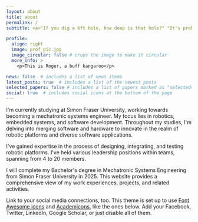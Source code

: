 ```yaml
---
layout: about
title: about
permalink: /
subtitle: <a>"If you dig a 6ft hole, how deep is that hole?" "It's probably like, 20ft."</a>. 

profile:
  align: right
  image: prof_pic.jpg
  image_circular: false # crops the image to make it circular
  more_info: >
    <p>This is Roger, a buff kangaroo</p>

news: false  # includes a list of news items
latest_posts: true  # includes a list of the newest posts
selected_papers: false # includes a list of papers marked as "selected={true}"
social: true  # includes social icons at the bottom of the page
---
```


I'm currently studying at Simon Fraser University, working towards becoming a mechatronic systems engineer. My focus lies in robotics, embedded systems, and software development. Throughout my studies, I'm delving into merging software and hardware to innovate in the realm of robotic platforms and diverse software applications.

I've gained expertise in the process of designing, integrating, and testing robotic platforms. I've held various leadership positions within teams, spanning from 4 to 20 members.

I will complete my Bachelor's degree in Mechatronic Systems Engineering from Simon Fraser University in 2025. This website provides a comprehensive view of my work experiences, projects, and related activities.

Link to your social media connections, too. This theme is set up to use [Font Awesome icons](https://fontawesome.com/) and [Academicons](https://jpswalsh.github.io/academicons/), like the ones below. Add your Facebook, Twitter, LinkedIn, Google Scholar, or just disable all of them.